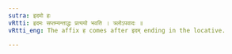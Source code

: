 ```yaml
---
sutra: इदमो हः
vRtti: इदमः सप्तम्यन्ताद्धः प्रत्ययो भवति । त्रलोऽपवादः ॥
vRtti_eng: The affix ह comes after इदम् ending in the locative.

---
```

